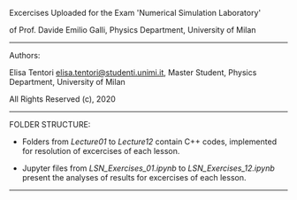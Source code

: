 Excercises Uploaded for the Exam 'Numerical Simulation Laboratory'

of Prof. Davide Emilio Galli, Physics Department, University of Milan 

_________________________

Authors:

Elisa Tentori <elisa.tentori@studenti.unimi.it>, Master Student, Physics Department, University of Milan

All Rights Reserved (c), 2020

_________________________

FOLDER STRUCTURE:

- Folders from _Lecture01_ to _Lecture12_ contain C++ codes, implemented for resolution of excercises of each lesson.

- Jupyter files from _LSN_Exercises_01.ipynb_ to _LSN_Exercises_12.ipynb_ present the analyses of results for excercises of each lesson.

_________________________
